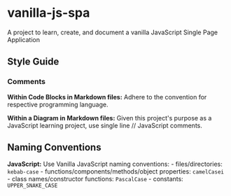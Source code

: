 # vanilla-js-spa
A project to learn, create, and document a vanilla JavaScript Single Page Application


## Style Guide 

### Comments
**Within Code Blocks in Markdown files:** Adhere to the convention for respective programming language.

**Within a Diagram in Markdown files:** Given this project's purpose as a JavaScript learning project, use single line // JavaScript comments.

## Naming Conventions
**JavaScript:** Use Vanilla JavaScript naming conventions:
    - files/directories: `kebab-case`
    - functions/components/methods/object properties: `camelCasei`
    - class names/constructor functions: `PascalCase`
    - constants: `UPPER_SNAKE_CASE`
